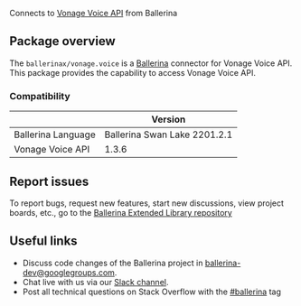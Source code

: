 Connects to [Vonage Voice API](https://nexmo-api-specification.herokuapp.com/api/voice) from Ballerina

## Package overview
The `ballerinax/vonage.voice` is a [Ballerina](https://ballerina.io/) connector for Vonage Voice API.
This package provides the capability to access Vonage Voice API.

### Compatibility
|                               | Version                        |
|-------------------------------|--------------------------------|
| Ballerina Language            | Ballerina Swan Lake 2201.2.1     |
| Vonage Voice API              | 1.3.6                          |

## Report issues
To report bugs, request new features, start new discussions, view project boards, etc., go to the [Ballerina Extended Library repository](https://github.com/ballerina-platform/ballerina-extended-library)

## Useful links
- Discuss code changes of the Ballerina project in [ballerina-dev@googlegroups.com](mailto:ballerina-dev@googlegroups.com).
- Chat live with us via our [Slack channel](https://ballerina.io/community/slack/).
- Post all technical questions on Stack Overflow with the [#ballerina](https://stackoverflow.com/questions/tagged/ballerina) tag
